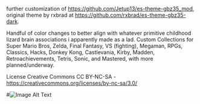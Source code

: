 further customization of https://github.com/Jetup13/es-theme-gbz35_mod, original theme by rxbrad at https://github.com/rxbrad/es-theme-gbz35-dark.

Handful of color changes to better align with whatever primitive childhood lizard brain associations i apparently made as a lad. Custom Collections for Super Mario Bros, Zelda, Final Fantasy, VS (fighting), Megaman, RPGs, Classics, Hacks, Donkey Kong, Castlevania, Kirby, Madden, Retroachievements, Tetris, Sonic, and Mastered, with more planned/underway.

License
Creative Commons CC BY-NC-SA - https://creativecommons.org/licenses/by-nc-sa/3.0/

#![Image Alt Text](https://github.com/yourusername/your-repo-name/suites/12345678/artifacts/1234567)
